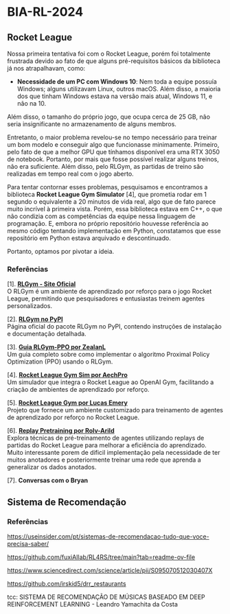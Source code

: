 # BIA-RL-2024

## Rocket League 

Nossa primeira tentativa foi com o Rocket League, porém foi totalmente frustrada devido ao fato de que alguns pré-requisitos básicos da biblioteca já nos atrapalhavam, como:

- **Necessidade de um PC com Windows 10**: Nem toda a equipe possuía Windows; alguns utilizavam Linux, outros macOS. Além disso, a maioria dos que tinham Windows estava na versão mais atual, Windows 11, e não na 10.

Além disso, o tamanho do próprio jogo, que ocupa cerca de 25 GB, não seria insignificante no armazenamento de alguns membros.

Entretanto, o maior problema revelou-se no tempo necessário para treinar um bom modelo e conseguir algo que funcionasse minimamente. Primeiro, pelo fato de que a melhor GPU que tínhamos disponível era uma RTX 3050 de notebook. Portanto, por mais que fosse possível realizar alguns treinos, não era suficiente. Além disso, pelo RLGym, as partidas de treino são realizadas em tempo real com o jogo aberto.

Para tentar contornar esses problemas, pesquisamos e encontramos a biblioteca **Rocket League Gym Simulator** [4], que prometia rodar em 1 segundo o equivalente a 20 minutos de vida real, algo que de fato parece muito incrível à primeira vista. Porém, essa biblioteca estava em C++, o que não condizia com as competências da equipe nessa linguagem de programação. E, embora no próprio repositório houvesse referência ao mesmo código tentando implementação em Python, constatamos que esse repositório em Python estava arquivado e descontinuado.

Portanto, optamos por pivotar a ideia.

### Referências
[1]. **[RLGym - Site Oficial](https://rlgym.org/)**  
   O RLGym é um ambiente de aprendizado por reforço para o jogo Rocket League, permitindo que pesquisadores e entusiastas treinem agentes personalizados.

[2]. **[RLGym no PyPI](https://pypi.org/project/rlgym/)**  
   Página oficial do pacote RLGym no PyPI, contendo instruções de instalação e documentação detalhada.

[3]. **[Guia RLGym-PPO por ZealanL](https://github.com/ZealanL/RLGym-PPO-Guide)**  
   Um guia completo sobre como implementar o algoritmo Proximal Policy Optimization (PPO) usando o RLGym.

[4]. **[Rocket League Gym Sim por AechPro](https://github.com/AechPro/rocket-league-gym-sim)**  
   Um simulador que integra o Rocket League ao OpenAI Gym, facilitando a criação de ambientes de aprendizado por reforço.

[5]. **[Rocket League Gym por Lucas Emery](https://github.com/lucas-emery/rocket-league-gym)**  
   Projeto que fornece um ambiente customizado para treinamento de agentes de aprendizado por reforço no Rocket League.

[6]. **[Replay Pretraining por Rolv-Arild](https://github.com/Rolv-Arild/replay-pretraining)**  
   Explora técnicas de pré-treinamento de agentes utilizando replays de partidas do Rocket League para melhorar a eficiência do aprendizado. Muito interessante porem de dificil implementação pela necessidade de ter muitos anotadores e posteriormente treinar uma rede que aprenda a generalizar os dados anotados.
   
[7]. **Conversas com o Bryan**

 
## Sistema de Recomendação

### Referências

https://useinsider.com/pt/sistemas-de-recomendacao-tudo-que-voce-precisa-saber/

https://github.com/fuxiAIlab/RL4RS/tree/main?tab=readme-ov-file

https://www.sciencedirect.com/science/article/pii/S095070512030407X

https://github.com/irskid5/drr_restaurants

tcc: SISTEMA DE RECOMENDAÇÃO DE MÚSICAS BASEADO EM DEEP REINFORCEMENT LEARNING - Leandro Yamachita da Costa

